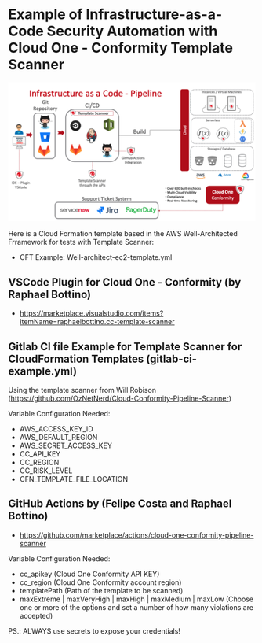 # Example of Infrastructure-as-a-Code Security Automation with Cloud One - Conformity Template Scanner

![](Diagram/Example_of_diagram_architecture.png)

Here is a Cloud Formation template based in the AWS Well-Architected Frramework for tests with Template Scanner:
- CFT Example: Well-architect-ec2-template.yml


## VSCode Plugin for Cloud One - Conformity (by Raphael Bottino)
- https://marketplace.visualstudio.com/items?itemName=raphaelbottino.cc-template-scanner

## Gitlab CI file Example for Template Scanner for CloudFormation Templates (gitlab-ci-example.yml)

Using the template scanner from Will Robison (https://github.com/OzNetNerd/Cloud-Conformity-Pipeline-Scanner)

Variable Configuration Needed:

- AWS_ACCESS_KEY_ID
- AWS_DEFAULT_REGION
- AWS_SECRET_ACCESS_KEY
- CC_API_KEY
- CC_REGION
- CC_RISK_LEVEL
- CFN_TEMPLATE_FILE_LOCATION

## GitHub Actions by (Felipe Costa and Raphael Bottino)

- https://github.com/marketplace/actions/cloud-one-conformity-pipeline-scanner

Variable Configuration Needed:

- cc_apikey (Cloud One Conformity API KEY)
- cc_region (Cloud One Conformity account region)
- templatePath (Path of the template to be scanned)
- maxExtreme | maxVeryHigh | maxHigh | maxMedium | maxLow (Choose one or more of the options and set a number of how many violations are accepted)

PS.: ALWAYS use secrets to expose your credentials!